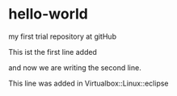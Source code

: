# hello-world
my first trial repository at gitHub

This ist the first line added

and now we are writing the second line.

This line was added in Virtualbox::Linux::eclipse